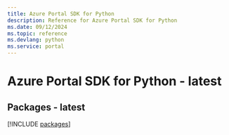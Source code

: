 ```yaml
---
title: Azure Portal SDK for Python
description: Reference for Azure Portal SDK for Python
ms.date: 09/12/2024
ms.topic: reference
ms.devlang: python
ms.service: portal
---
```

# Azure Portal SDK for Python - latest
## Packages - latest
[!INCLUDE [packages](portal-index.md)]